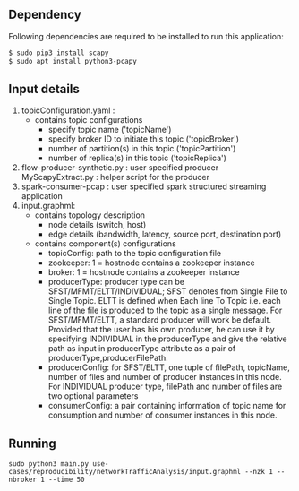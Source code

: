 ## Dependency
Following dependencies are required to be installed to run this application:
```bash
$ sudo pip3 install scapy 
$ sudo apt install python3-pcapy 
```

## Input details
1. topicConfiguration.yaml :
   - contains topic configurations
     - specify topic name ('topicName')
     - specify broker ID to initiate this topic ('topicBroker')
     - number of partition(s) in this topic ('topicPartition')
     - number of replica(s) in this topic ('topicReplica')
2. flow-producer-synthetic.py : user specified producer 
   MyScapyExtract.py : helper script for the producer
3. spark-consumer-pcap : user specified spark structured streaming application
4. input.graphml:
   - contains topology description
     - node details (switch, host)
     - edge details (bandwidth, latency, source port, destination port)
   - contains component(s) configurations 
     - topicConfig: path to the topic configuration file
     - zookeeper: 1 = hostnode contains a zookeeper instance
     - broker: 1 = hostnode contains a zookeeper instance
     - producerType: producer type can be SFST/MFMT/ELTT/INDIVIDUAL; SFST denotes from Single File to Single Topic. ELTT is defined when Each line To Topic i.e. each line of the file is produced to the topic as a single message. For SFST/MFMT/ELTT, a standard producer will work be default.
     Provided that the user has his own producer, he can use it by specifying INDIVIDUAL in the producerType and give the relative path as input in producerType attribute as a pair of producerType,producerFilePath.
     - producerConfig: for SFST/ELTT, one tuple of filePath, topicName, number of files and number of producer instances in this node. For INDIVIDUAL producer type, filePath and number of files are two optional parameters
     - consumerConfig: a pair containing information of topic name for consumption and number of consumer instances in this node.

## Running
   
 ```sudo python3 main.py use-cases/reproducibility/networkTrafficAnalysis/input.graphml --nzk 1 --nbroker 1 --time 50```
